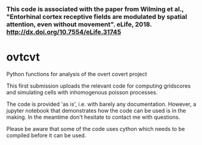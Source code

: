 

### This code is associated with the paper from Wilming et al., "Entorhinal cortex receptive fields are modulated by spatial attention, even without movement". eLife, 2018. http://dx.doi.org/10.7554/eLife.31745

# ovtcvt
Python functions for analysis of the overt covert project

This first submission uploads the relevant code for computing
gridscores and simulating cells with inhomogenous poisson processes.

The code is provided 'as is', i.e. with barely any documentation. However,
a jupyter notebook that demonstrates how the code can be used is in the 
making. In the meantime don't hesitate to contact me with questions.

Please be aware that some of the code uses cython which needs to be 
compiled before it can be used.

